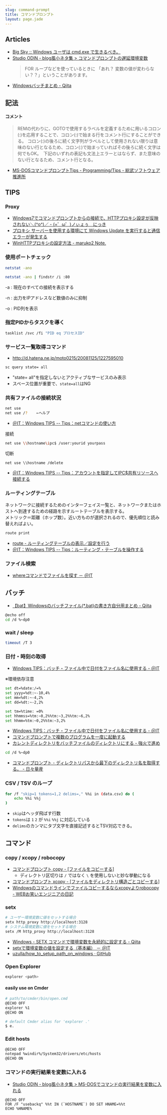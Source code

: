 ```yaml
---
slug: command-prompt
title: コマンドプロンプト
layout: page.jade
---
```


## Articles
- [Big Sky :: Windows ユーザは cmd.exe で生きるべき。](http://mattn.kaoriya.net/software/why-i-use-cmd-on-windows.htm)
- [Studio ODIN \- blog風小ネタ集 > コマンドプロンプトの遅延環境変数](http://www.odin.hyork.net/write/write0251.html)
  > FOR ループなどを使っているときに 「あれ？ 変数の値が変わらない？？」ということがあります。
- [Windowsバッチまとめ \- Qiita](http://qiita.com/tomotagwork/items/5b9e08f28d5925d96b5f)


## 記法

#### コメント
> REMの代わりに、GOTOで使用するラベルを定義するために用いるコロン(:)を応用することで、コロン(:)で始まる行をコメント行にすることができる。
> コロン(:)の後ろに続く文字列がラベルとして使用されない限りは意味のない行となるため、コロン(:)で始まっていればその後ろに続く文字は何でもOK。　下記のいずれの表記も文法上エラーとはならず、また意味のない行となるため、コメント行となる。
- [MS-DOSコマンドプロンプトTips - Programming/Tips - 総武ソフトウェア推進所](http://smdn.jp/programming/tips/msdos_cmd_tips/)


## TIPS

### Proxy

- [Windows7でコマンドプロンプトからの接続で、HTTPプロキシ設定が反映されない＼(^o^)／ - (=゜ω゜)ノぃょぅ　にっき](http://d.hatena.ne.jp/nyanplus/20120622/1340343289)
- [プロキシ サーバーを使用する環境にて Windows Update を実行すると通信エラーが発生する](https://support.microsoft.com/ja-jp/kb/2894304)
- [WinHTTPプロキシの設定方法 - maruko2 Note.](http://www.maruko2.com/mw/WinHTTP%E3%83%97%E3%83%AD%E3%82%AD%E3%82%B7%E3%81%AE%E8%A8%AD%E5%AE%9A%E6%96%B9%E6%B3%95)

### 使用ポートチェック

```bash
netstat -ano

netstat -ano | findstr /i :80
```

-a
: 現在のすべての接続を表示する

-n
: 出力をIPアドレスなど数値のみに抑制

-o
: PID列を表示

### 指定PIDからタスクを導く

```bash
tasklist /svc /fi "PID eq プロセスID"
```

### サービス一覧取得コマンド

- http://d.hatena.ne.jp/moto0215/20081125/1227595010
```bash
sc query state= all
```
- "state= all"を指定しないとアクティブなサービスのみ表示
- スペース位置が重要で、`state=all`はNG


### 共有ファイルの接続状況

```bash
net use
net use /?    ←ヘルプ
```
- [＠IT：Windows TIPS -- Tips：netコマンドの使い方](http://www.atmarkit.co.jp/fwin2k/win2ktips/258netcommand/netcommand.html)

接続
```bash
net use \\hostname\ipc$ /user:yourid yourpass
```
切断
```
net use \\hostname /delete
```
- [＠IT：Windows TIPS -- Tips：アカウントを指定してIPC$共有リソースへ接続する](http://www.atmarkit.co.jp/fwin2k/win2ktips/394ipcshare/ipcshare.html)

### ルーティングテーブル

ネットワークに接続するためのインターフェイス一覧と、ネットワークまたはホストへ到達するための経路を示すルートテーブルを表示する。  
メトリック＝距離（ホップ数）。近い方ものが選択されるので、優先順位と読み替えればよい。

```bash
route print
```

- [route - ルーティングテーブルの表示／設定を行う](http://www.atmarkit.co.jp/fnetwork/netcom/route/route.html)
- [＠IT：Windows TIPS -- Tips：ルーティング・テーブルを操作する](http://www.atmarkit.co.jp/fwin2k/win2ktips/266routing/routing.html)

### ファイル検索
- [whereコマンドでファイルを探す － ＠IT](http://www.atmarkit.co.jp/fwin2k/win2ktips/1151where/where.html)


## バッチ

- [【bat】Windowsのバッチファイル\(\*\.bat\)の書き方自分用まとめ \- Qiita](http://qiita.com/sksmnagisa/items/8c4c1788af44cc1dc63a)

```bash
@echo off
cd /d %~dp0
```

### wait / sleep

```bash
timeout /T 3
```

### 日付・時刻の取得

- [Windows TIPS：バッチ・ファイル中で日付をファイル名に使用する - ＠IT](http://www.atmarkit.co.jp/ait/articles/0405/01/news002.html)

※環境依存注意

```bash
set dt=%date:/=%
set yyyy=%dt:~-10,4%
set mm=%dt:~-4,2%
set dd=%dt:~-2,2%

set tm=%time: =0%
set hhmmss=%tm:~0,2%%tm:~3,2%%tm:~6,2%
set hhmm=%tm:~0,2%%tm:~3,2%
```

- [Windows TIPS：バッチ・ファイル中で日付をファイル名に使用する - ＠IT](http://www.atmarkit.co.jp/ait/articles/0405/01/news002.html)
- [コマンドプロンプトで複数のプログラムを一度に起動する](http://cmd-pro.com/m_start.html)
- [カレントディレクトリをバッチファイルのディレクトリにする - 強火で進め](http://d.hatena.ne.jp/nakamura001/20090203/1233652705)
```bash
cd /d %~dp0
```
- [コマンドプロンプト - ディレクトリパスから最下のディレクトリ名を取得する。 - 日々量産](http://d.hatena.ne.jp/ryousanngata/20090913/1252824783)

### CSV / TSV のループ

```bash
for /f "skip=1 tokens=1,2 delims=," %%i in (data.csv) do (
    echo %%i %%j
)
```
- `skip`はヘッダ飛ばす行数
- `tokens`は `1` `2` が `%%i` `%%j` に対応している
- `delims`のカンマにタブ文字を直接記述するとTSV対応できる。


## コマンド

### copy / xcopy / robocopy
- [コマンドプロンプト copy - [ファイルをコピーする]](http://www.k-tanaka.net/cmd/copy.php)
    - ディレクトリ区切りは `/` ではなく `\` を使用しないと妙な挙動になる
- [コマンドプロンプト xcopy - [ファイルをディレクトリ構造ごとコピーする]](http://www.k-tanaka.net/cmd/xcopy.php)
- [Windowsのコマンドラインでファイルコピーするならxcopyよりrobocopy - WEBお笑いエンジニアの日記](http://d.hatena.ne.jp/turkey_hate/20130712)

### setx
```bash
# ユーザー環境変数に値をセットする場合
setx http_proxy http://localhost:3128
# システム環境変数に値をセットする場合
setx /M http_proxy http://localhost:3128
```

- [Windows - SETX コマンドで環境変数を永続的に設定する - Qiita](http://qiita.com/rohinomiya/items/cf5236678b3459da9017)
- [setxで環境変数の値を設定する（基本編） － ＠IT](http://www.atmarkit.co.jp/fwin2k/win2ktips/1003setx/setx.html)
- [uzulla/how_to_setup_path_on_windows · GitHub](https://github.com/uzulla/how_to_setup_path_on_windows)

### Open Explorer
```bash
explorer <path>
```

#### easily use on Cmder
```bash
# path/to/cmder/bin/open.cmd
@ECHO OFF
explorer %1
@ECHO ON
```

```bash
# default Cmder alias for 'explorer .'
$ e.
```

### Edit hosts
```bash
@ECHO OFF
notepad %windir%/System32/drivers/etc/hosts
@ECHO ON
```

### コマンドの実行結果を変数に入れる
- [Studio ODIN \- blog風小ネタ集 > MS\-DOSでコマンドの実行結果を変数に入れる](http://www.odin.hyork.net/write/write0026.html)
```batch
@ECHO OFF
FOR /F "usebackq" %%t IN (`HOSTNAME`) DO SET HNAME=%%t
ECHO %HNAME%
```
